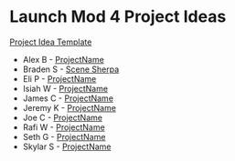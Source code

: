 # Launch Mod 4 Project Ideas
[Project Idea Template](./Mod4ProjectIdeaTemplate.md)

* Alex B - [ProjectName]()
* Braden S - [Scene Sherpa](./SceneSherpa.md)
* Eli P - [ProjectName]()
* Isiah W - [ProjectName]() 
* James C - [ProjectName]() 
* Jeremy K - [ProjectName]() 
* Joe C - [ProjectName]() 
* Rafi W - [ProjectName]() 
* Seth G - [ProjectName]() 
* Skylar S - [ProjectName]() 
